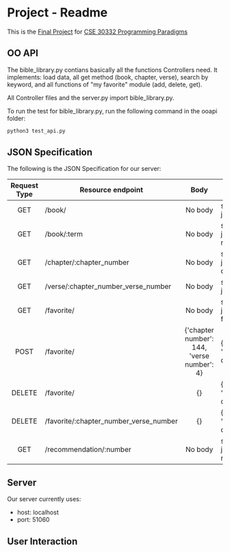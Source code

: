 # Project - Readme
This is the [Final Project] for [CSE 30332 Programming Paradigms]

## OO API
The bible_library.py contians basically all the functions Controllers need. It implements: load data, all get method (book, chapter, verse), search by keyword, and all functions of "my favorite" module (add, delete, get).

All Controller files and the server.py import bible_library.py. 

To run the test for bible_library.py, run the following command in the ooapi folder:
```bash
python3 test_api.py
``` 

## JSON Specification
The following is the JSON Specification for our server:

| Request Type | Resource endpoint 		  				| Body										 | Expected response 								|
|:------------:| -------------------------------------- |:------------------------------------------:| ------------------------------------------------ |
| GET          | /book/            		  				| No body 									 | string formatted json of the book                |
| GET          | /book/:term       		  				| No body 									 | string formatted json of the term-related verses |
| GET          | /chapter/:chapter_number 			    | No body 									 | string formatted json of the chapter				|
| GET          | /verse/:chapter_number_verse_number    | No body  									 | string formatted json of the verse				|
| GET          | /favorite/								| No body 									 | string formatted json of the "my favorite"		|
| POST         | /favorite/								| {'chapter number': 144, 'verse number': 4} | {“result”: “success”} if operation worked		|
| DELETE       | /favorite/								| {}      									 | {“result”: “success”} if operation worked		|
| DELETE       | /favorite/:chapter_number_verse_number | {}      									 | {“result”: “success”} if operation worked		|
| GET          | /recommendation/:number				| No body 									 | string formatted json of the recommendations		|

## Server
Our server currently uses:
* host: localhost
* port: 51060

## User Interaction

 
[Final Project]: https://docs.google.com/document/d/15YQbpM2lFVR3J5dg1RQ0uKpSqXaUg0zSrnoFMKk1HKc/edit
[CSE 30332 Programming Paradigms]: https://www3.nd.edu/~skumar5/teaching/2020-fall-pp.html
